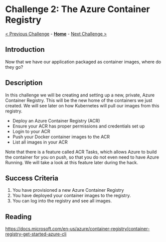 # Challenge 2: The Azure Container Registry

[< Previous Challenge](./01-containers.md) - **[Home](../README.md)** - [Next Challenge >](./03-k8sintro.md)

## Introduction

Now that we have our application packaged as container images, where do they go?

## Description

In this challenge we will be creating and setting up a new, private, Azure Container Registry. This will be the new home of the containers we just created. We will see later on how Kubernetes will pull our images from this registry.

- Deploy an Azure Container Registry (ACR)
- Ensure your ACR has proper permissions and credentials set up
- Login to your ACR
- Push your Docker container images to the ACR
- List all images in your ACR

Note that there is a feature called ACR Tasks, which allows Azure to build the container for you on push, so that you do not even need to have Azure Running.  We will take a look at this feature later during the hack.

## Success Criteria

1. You have provisioned a new Azure Container Registry
1. You have deployed your container images to the registry.
1. You can log into the registry and see all images.

## Reading
https://docs.microsoft.com/en-us/azure/container-registry/container-registry-get-started-azure-cli
